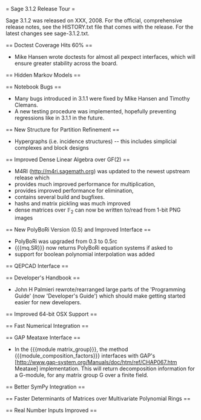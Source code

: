= Sage 3.1.2 Release Tour =

Sage 3.1.2 was released on XXX, 2008. For the official, comprehensive release notes, see the HISTORY.txt file that comes with the release. For the latest changes see sage-3.1.2.txt. 

== Doctest Coverage Hits 60% ==
 * Mike Hansen wrote doctests for almost all pexpect interfaces, which will ensure greater stability across the board.

== Hidden Markov Models ==

== Notebook Bugs ==
 * Many bugs introduced in 3.1.1 were fixed by Mike Hansen and Timothy Clemans. 
 * A new testing procedure was implemented, hopefully preventing regressions like in 3.1.1 in the future.

== New Structure for Partition Refinement ==
 * Hypergraphs (i.e. incidence structures) -- this includes simplicial complexes and block designs

== Improved Dense Linear Algebra over GF(2) ==
 * M4RI (http://m4ri.sagemath.org) was updated to the newest upstream release which
  * provides much improved performance for multiplication,
  * provides improved performance for elimination,
  * contains several build and bugfixes.
 * hashs and matrix pickling was much improved
 * dense matrices over $\mathbb{F}_2$ can now be written to/read from 1-bit PNG images

== New PolyBoRi Version (0.5) and Improved Interface ==
 * PolyBoRi was upgraded from 0.3 to 0.5rc
 * {{{mq.SR}}} now returns PolyBoRi equation systems if asked to
 * support for boolean polynomial interpolation was added

== QEPCAD Interface ==

== Developer's Handbook ==
 *  John H Palmieri rewrote/rearranged large parts of the 'Programming Guide' (now 'Developer's Guide') which should make getting started easier for new developers.

== Improved 64-bit OSX Support ==

== Fast Numerical Integration ==

== GAP Meataxe Interface ==
 * In the {{{module matrix_group}}}, the method {{{module_composition_factors}}} interfaces with GAP's [http://www.gap-system.org/Manuals/doc/htm/ref/CHAP067.htm Meataxe] implementation. This will return decomposition information for a G-module, for any matrix group G over a finite field.

== Better SymPy Integration ==

== Faster Determinants of Matrices over Multivariate Polynomial Rings ==

== Real Number Inputs Improved ==
